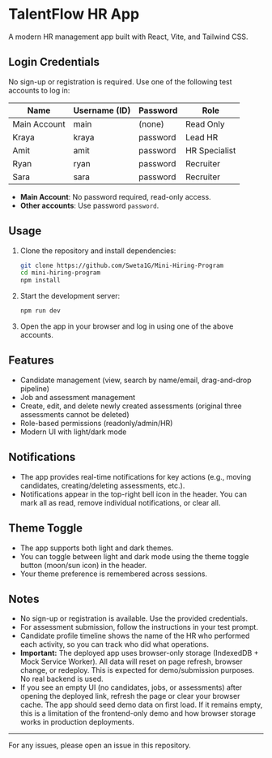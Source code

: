 # TalentFlow HR App

A modern HR management app built with React, Vite, and Tailwind CSS.

## Login Credentials

No sign-up or registration is required. Use one of the following test accounts to log in:

| Name           | Username (ID) | Password  | Role         |
|----------------|--------------|-----------|--------------|
| Main Account   | main         | (none)    | Read Only    |
| Kraya          | kraya        | password  | Lead HR      |
| Amit           | amit         | password  | HR Specialist|
| Ryan           | ryan         | password  | Recruiter    |
| Sara           | sara         | password  | Recruiter    |

- **Main Account**: No password required, read-only access.
- **Other accounts**: Use password `password`.

## Usage

1. Clone the repository and install dependencies:
   ```sh
   git clone https://github.com/Sweta1G/Mini-Hiring-Program
   cd mini-hiring-program
   npm install
   ```
2. Start the development server:
   ```sh
   npm run dev
   ```
3. Open the app in your browser and log in using one of the above accounts.

## Features
- Candidate management (view, search by name/email, drag-and-drop pipeline)
- Job and assessment management
- Create, edit, and delete newly created assessments (original three assessments cannot be deleted)
- Role-based permissions (readonly/admin/HR)
- Modern UI with light/dark mode

## Notifications

- The app provides real-time notifications for key actions (e.g., moving candidates, creating/deleting assessments, etc.).
- Notifications appear in the top-right bell icon in the header. You can mark all as read, remove individual notifications, or clear all.

## Theme Toggle

- The app supports both light and dark themes.
- You can toggle between light and dark mode using the theme toggle button (moon/sun icon) in the header.
- Your theme preference is remembered across sessions.

## Notes
- No sign-up or registration is available. Use the provided credentials.
- For assessment submission, follow the instructions in your test prompt.
- Candidate profile timeline shows the name of the HR who performed each activity, so you can track who did what operations.
- **Important:** The deployed app uses browser-only storage (IndexedDB + Mock Service Worker). All data will reset on page refresh, browser change, or redeploy. This is expected for demo/submission purposes. No real backend is used.
- If you see an empty UI (no candidates, jobs, or assessments) after opening the deployed link, refresh the page or clear your browser cache. The app should seed demo data on first load. If it remains empty, this is a limitation of the frontend-only demo and how browser storage works in production deployments.

---

For any issues, please open an issue in this repository.
